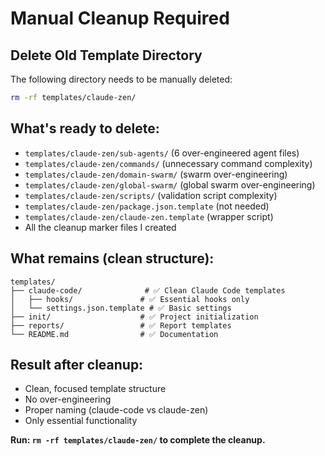 # Manual Cleanup Required

## Delete Old Template Directory

The following directory needs to be manually deleted:

```bash
rm -rf templates/claude-zen/
```

## What's ready to delete:

- `templates/claude-zen/sub-agents/` (6 over-engineered agent files)
- `templates/claude-zen/commands/` (unnecessary command complexity)
- `templates/claude-zen/domain-swarm/` (swarm over-engineering)
- `templates/claude-zen/global-swarm/` (global swarm over-engineering)
- `templates/claude-zen/scripts/` (validation script complexity)
- `templates/claude-zen/package.json.template` (not needed)
- `templates/claude-zen/claude-zen.template` (wrapper script)
- All the cleanup marker files I created

## What remains (clean structure):

```
templates/
├── claude-code/              # ✅ Clean Claude Code templates
│   ├── hooks/               # ✅ Essential hooks only
│   └── settings.json.template # ✅ Basic settings
├── init/                    # ✅ Project initialization
├── reports/                 # ✅ Report templates
└── README.md                # ✅ Documentation
```

## Result after cleanup:

- Clean, focused template structure
- No over-engineering
- Proper naming (claude-code vs claude-zen)
- Only essential functionality

**Run: `rm -rf templates/claude-zen/` to complete the cleanup.**
